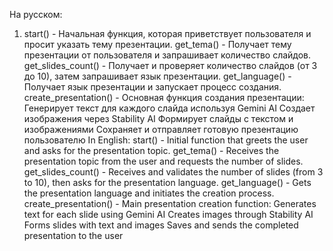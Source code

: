 На русском:
1. start() - Начальная функция, которая приветствует пользователя и просит указать тему презентации.
get_tema() - Получает тему презентации от пользователя и запрашивает количество слайдов.
get_slides_count() - Получает и проверяет количество слайдов (от 3 до 10), затем запрашивает язык презентации.
get_language() - Получает язык презентации и запускает процесс создания.
create_presentation() - Основная функция создания презентации:
Генерирует текст для каждого слайда используя Gemini AI
Создает изображения через Stability AI
Формирует слайды с текстом и изображениями
Сохраняет и отправляет готовую презентацию пользователю
In English:
start() - Initial function that greets the user and asks for the presentation topic.
get_tema() - Receives the presentation topic from the user and requests the number of slides.
get_slides_count() - Receives and validates the number of slides (from 3 to 10), then asks for the presentation language.
get_language() - Gets the presentation language and initiates the creation process.
create_presentation() - Main presentation creation function:
Generates text for each slide using Gemini AI
Creates images through Stability AI
Forms slides with text and images
Saves and sends the completed presentation to the user
